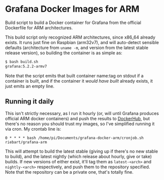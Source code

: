 # Grafana Docker Images for ARM

Build script to build a Docker container for Grafana from the official Dockerfile for ARM architectures.

This build script only recognized ARM architectures, since x86_64 already exists. It runs just fine on Raspbian (arm32v7), and will auto-detect sensible defaults (architecture from `uname -m`, and version from the latest stable release version), so building the container is as simple as:

```bash
$ bash build.sh
grafana:5.2.2-armv7
```

Note that the script emits that built container name:tag on stdout if a container is built, and if the container it _would have built_ already exists, it just emits an empty line.

## Running it daily

This isn't strictly necessary, as I run it hourly (or, will until Grafana produces official ARM docker containers) and push the results to [DockerHub](https://hub.docker.com/r/riebart/grafana-arm), but there's no reason you should trust my images, so I've simplified running it via cron. My crontab line is:

```crontab
0 * * * * bash /home/pi/Documents/grafana-docker-arm/cronjob.sh riebart/grafana-arm
```

This will attempt to build the latest stable (giving up if there's no new stable to build), and the latest nightly (which release about hourly, give or take) builds. If new versions of either exist, it'll tag them as `latest-<arch>` and `nightly-<arch>` respectively, and push them to the repository specified. Note that the repository can be a private one, that's totally fine.
